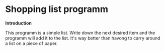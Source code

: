 # Shopping list programm


__Introduction__
  
  This programm is a simple list. Write down the next desired item and the programm will add it to the list. It's way better than havong to carry around a list on a piece of paper.
